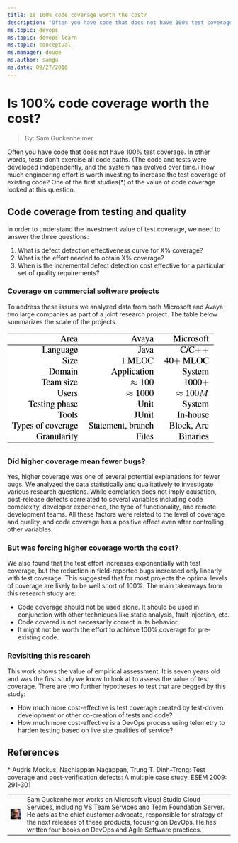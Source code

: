 ```yaml
---
title: Is 100% code coverage worth the cost?
description: "Often you have code that does not have 100% test coverage. In other words, tests don't exercise all code paths. (The code and tests were developed independently, and the system has evolved over time.) How much engineering effort is worth investing to increase"
ms.topic: devops
ms.topic: devops-learn
ms.topic: conceptual
ms.manager: douge
ms.author: samgu
ms.date: 09/27/2016
---
```


# Is 100% code coverage worth the cost?
> By: Sam Guckenheimer

Often you have code that does not have 100% test coverage. In other
words, tests don’t exercise all code paths. (The code and tests were
developed independently, and the system has evolved over time.) How much
engineering effort is worth investing to increase the test coverage of
existing code? One of the first studies(\*) of the value of code
coverage looked at this question.

## Code coverage from testing and quality

In order to understand the investment value of test coverage, we need to
answer the three questions:

1. What is defect detection effectiveness curve for X% coverage?
2. What is the effort needed to obtain X% coverage?
3. When is the incremental defect detection cost effective for a particular set of quality requirements?

### Coverage on commercial software projects

To address these issues we analyzed data from both Microsoft and Avaya
two large companies as part of a joint research project. The table below
summarizes the scale of the projects.

![Table of project sizes at Microsoft and Avaya](../_img/100-percent-survey.png)  

### Did higher coverage mean fewer bugs?

Yes, higher coverage was one of several potential explanations for fewer
bugs. We analyzed the data statistically and qualitatively to
investigate various research questions. While correlation does not imply
causation, post-release defects correlated to several variables
including code complexity, developer experience, the type of
functionality, and remote development teams. All these factors were
related to the level of coverage and quality, and code coverage has a
positive effect even after controlling other variables.

### But was forcing higher coverage worth the cost?

We also found that the test effort increases exponentially with test
coverage, but the reduction in field-reported bugs increased only
linearly with test coverage. This suggested that for most projects the
optimal levels of coverage are likely to be well short of 100%.
The main takeaways from this research study are:

- Code coverage should not be used alone. It should be used in conjunction with other techniques like static analysis, fault injection, etc.
- Code covered is not necessarily correct in its behavior.
- It might not be worth the effort to achieve 100% coverage for pre-existing code.

### Revisiting this research

This work shows the value of empirical assessment. It is seven years old
and was the first study we know to look at to assess the value of test
coverage. There are two further hypotheses to test that are begged by
this study:

- How much more cost-effective is test coverage created by test-driven development or other co-creation of tests and code?
- How much more cost-effective is a DevOps process using telemetry to harden testing based on live site qualities of service?

## References

\* Audris Mockus, Nachiappan Nagappan, Trung T. Dinh-Trong: Test
coverage and post-verification defects: A multiple case study. ESEM
2009: 291-301

|             |                           |
|-------------|---------------------------|
|![Image: Sam Guckenheimer, MSFT](../_img/samgu-avatar.jpg)|Sam Guckenheimer works on Microsoft Visual Studio Cloud Services, including VS Team Services and Team Foundation Server. He acts as the chief customer advocate, responsible for strategy of the next releases of these products, focusing on DevOps. He has written four books on DevOps and Agile Software practices. |